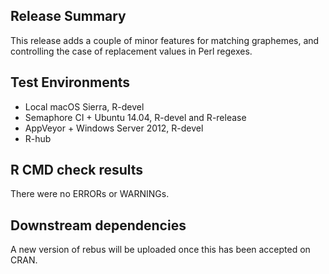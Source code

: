 ## Release Summary

This release adds a couple of minor features for matching graphemes, and controlling the case of replacement values in Perl regexes.

## Test Environments

* Local macOS Sierra, R-devel
* Semaphore CI + Ubuntu 14.04, R-devel and R-release
* AppVeyor + Windows Server 2012, R-devel
* R-hub

## R CMD check results

There were no ERRORs or WARNINGs.

## Downstream dependencies

A new version of rebus will be uploaded once this has been 
accepted on CRAN.
